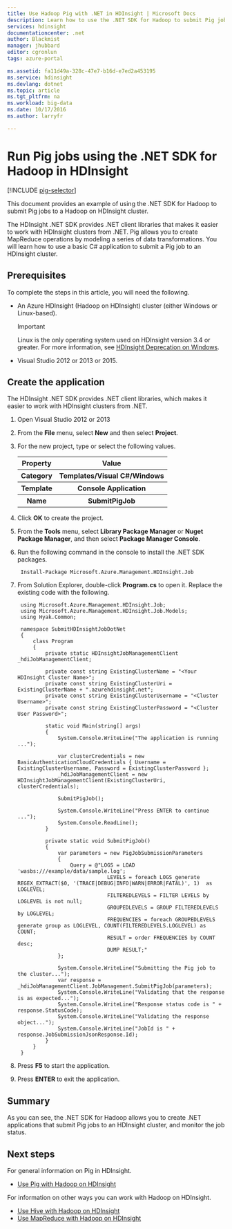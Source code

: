 ```yaml
---
title: Use Hadoop Pig with .NET in HDInsight | Microsoft Docs
description: Learn how to use the .NET SDK for Hadoop to submit Pig jobs to Hadoop on HDInsight.
services: hdinsight
documentationcenter: .net
author: Blackmist
manager: jhubbard
editor: cgronlun
tags: azure-portal

ms.assetid: fa11d49a-328c-47e7-b16d-e7ed2a453195
ms.service: hdinsight
ms.devlang: dotnet
ms.topic: article
ms.tgt_pltfrm: na
ms.workload: big-data
ms.date: 10/17/2016
ms.author: larryfr

---
```

# Run Pig jobs using the .NET SDK for Hadoop in HDInsight
[!INCLUDE [pig-selector](../../includes/hdinsight-selector-use-pig.md)]

This document provides an example of using the .NET SDK for Hadoop to submit Pig jobs to a Hadoop on HDInsight cluster.

The HDInsight .NET SDK provides .NET client libraries that makes it easier to work with HDInsight clusters from .NET. Pig allows you to create MapReduce operations by modeling a series of data transformations. You will learn how to use a basic C# application to submit a Pig job to an HDInsight cluster.

## Prerequisites
To complete the steps in this article, you will need the following.

* An Azure HDInsight (Hadoop on HDInsight) cluster (either Windows or Linux-based).

  > [!IMPORTANT]
  > Linux is the only operating system used on HDInsight version 3.4 or greater. For more information, see [HDInsight Deprecation on Windows](hdinsight-component-versioning.md#hdi-version-32-and-33-nearing-deprecation-date).

* Visual Studio 2012 or 2013 or 2015.

## Create the application
The HDInsight .NET SDK provides .NET client libraries, which makes it easier to work with HDInsight clusters from .NET. 

1. Open Visual Studio 2012 or 2013
2. From the **File** menu, select **New** and then select **Project**.
3. For the new project, type or select the following values.
   
    <table>
    <tr>
    <th>Property</th>
    <th>Value</th>
    </tr>
    <tr>
    <th>Category</th>
    <th>Templates/Visual C#/Windows</th>
    </tr>
    <tr>
    <th>Template</th>
    <th>Console Application</th>
    </tr>
    <tr>
    <th>Name</th>
    <th>SubmitPigJob</th>
    </tr>
    </table>
4. Click **OK** to create the project.
5. From the **Tools** menu, select **Library Package Manager** or **Nuget Package Manager**, and then select **Package Manager Console**.
6. Run the following command in the console to install the .NET SDK packages.
   
        Install-Package Microsoft.Azure.Management.HDInsight.Job
7. From Solution Explorer, double-click **Program.cs** to open it. Replace the existing code with the following.
   
        using Microsoft.Azure.Management.HDInsight.Job;
        using Microsoft.Azure.Management.HDInsight.Job.Models;
        using Hyak.Common;
   
        namespace SubmitHDInsightJobDotNet
        {
            class Program
            {
                private static HDInsightJobManagementClient _hdiJobManagementClient;
   
                private const string ExistingClusterName = "<Your HDInsight Cluster Name>";
                private const string ExistingClusterUri = ExistingClusterName + ".azurehdinsight.net";
                private const string ExistingClusterUsername = "<Cluster Username>";
                private const string ExistingClusterPassword = "<Cluster User Password>";
   
                static void Main(string[] args)
                {
                    System.Console.WriteLine("The application is running ...");
   
                    var clusterCredentials = new BasicAuthenticationCloudCredentials { Username = ExistingClusterUsername, Password = ExistingClusterPassword };
                    _hdiJobManagementClient = new HDInsightJobManagementClient(ExistingClusterUri, clusterCredentials);
   
                    SubmitPigJob();
   
                    System.Console.WriteLine("Press ENTER to continue ...");
                    System.Console.ReadLine();
                }
   
                private static void SubmitPigJob()
                {
                    var parameters = new PigJobSubmissionParameters
                    {
                        Query = @"LOGS = LOAD 'wasbs:///example/data/sample.log';
                                    LEVELS = foreach LOGS generate REGEX_EXTRACT($0, '(TRACE|DEBUG|INFO|WARN|ERROR|FATAL)', 1)  as LOGLEVEL;
                                    FILTEREDLEVELS = FILTER LEVELS by LOGLEVEL is not null;
                                    GROUPEDLEVELS = GROUP FILTEREDLEVELS by LOGLEVEL;
                                    FREQUENCIES = foreach GROUPEDLEVELS generate group as LOGLEVEL, COUNT(FILTEREDLEVELS.LOGLEVEL) as COUNT;
                                    RESULT = order FREQUENCIES by COUNT desc;
                                    DUMP RESULT;"
                    };
   
                    System.Console.WriteLine("Submitting the Pig job to the cluster...");
                    var response = _hdiJobManagementClient.JobManagement.SubmitPigJob(parameters);
                    System.Console.WriteLine("Validating that the response is as expected...");
                    System.Console.WriteLine("Response status code is " + response.StatusCode);
                    System.Console.WriteLine("Validating the response object...");
                    System.Console.WriteLine("JobId is " + response.JobSubmissionJsonResponse.Id);
                }
            }
        }
8. Press **F5** to start the application.
9. Press **ENTER** to exit the application.

## Summary
As you can see, the .NET SDK for Hadoop allows you to create .NET applications that submit Pig jobs to an HDInsight cluster, and monitor the job status.

## Next steps
For general information on Pig in HDInsight.

* [Use Pig with Hadoop on HDInsight](hdinsight-use-pig.md)

For information on other ways you can work with Hadoop on HDInsight.

* [Use Hive with Hadoop on HDInsight](hdinsight-use-hive.md)
* [Use MapReduce with Hadoop on HDInsight](hdinsight-use-mapreduce.md)

[preview-portal]: https://portal.azure.com/
